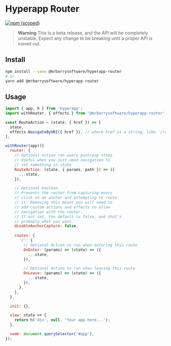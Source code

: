 # Hyperapp Router

[![npm (scoped)](https://img.shields.io/npm/v/@mrbarrysoftware/hyperapp-router?style=flat-square)](https://www.npmjs.com/package/@mrbarrysoftware/hyperapp-router)

> **Warning**
This is a beta release, and the API will be completely unstable.
Expect any change to be breaking until a proper API is ironed out.

## Install

```bash
npm install --save @mrbarrysoftware/hyperapp-router
# or
yarn add @mrbarrysoftware/hyperapp-router
```

## Usage

```js
import { app, h } from 'hyperapp';
import withRouter, { effects } from '@mrbarrysoftware/hyperapp-router';

const RouteAction = (state, { href }) => [
  state,
  effects.NavigateByURI({ href }), // where href is a string, like `/route/path/here`
];

withRouter(app)({
  router: {
    // Optional action ran every push/pop state
    // Useful when you just need navigation to
    // set something in state
    RouteAction: (state, { params, path }) => ({
      ...state,
    }),

    // Optional boolean
    // Prevents the router from capturing every
    // click on an anchor and attempting to route
    // it. Removing this means you will need to
    // add custom actions and effects to allow
    // navigation with the router.
    // If not set, the default is false, and that's
    // probably what you want.
    disableAnchorCapture: false,
    
    routes: {
      '/': {
        // Optional Action to run when entering this route
        OnEnter: (params) => (state) => ({
          ...state,
        }),

        // Optional Action to run when leaving this route
        OnLeave: (params) => (state) => ({
          ...state,
        }),
      },
    },
  },

  init: {},

  view: state => {
    return h('div', null, 'Your app here...');
  },

  node: document.querySelector('#app'),
});
```
